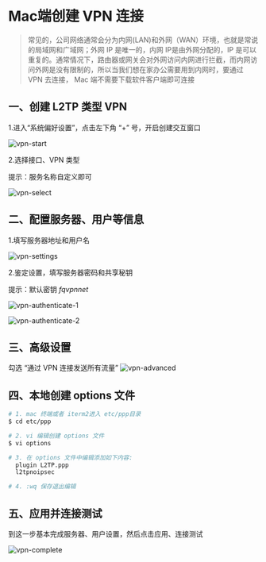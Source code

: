 # Mac端创建 VPN 连接

>常见的，公司网络通常会分为内网(LAN)和外网（WAN）环境，也就是常说的局域网和广域网；外网 IP 是唯一的，内网 IP是由外网分配的，IP 是可以重复的。通常情况下，路由器或网关会对外网访问内网进行拦截，而内网访问外网是没有限制的，所以当我们想在家办公需要用到内网时，要通过 VPN 去连接， Mac 端不需要下载软件客户端即可连接

## 一、创建 L2TP 类型 VPN

1.进入“系统偏好设置”，点击左下角 “+” 号，开启创建交互窗口

![vpn-start](./media/vpn-start.jpg)

2.选择接口、VPN 类型

提示：服务名称自定义即可

![vpn-select](./media/vpn-select.jpg)

## 二、配置服务器、用户等信息

1.填写服务器地址和用户名

![vpn-settings](./media/vpn-settings.jpg)

2.鉴定设置，填写服务器密码和共享秘钥

提示：默认密钥 *fqvpnnet*

![vpn-authenticate-1](./media/vpn-authenticate-1.jpg)

![vpn-authenticate-2](./media/vpn-authenticate-2.jpg)

## 三、高级设置

勾选 “通过 VPN 连接发送所有流量”
![vpn-advanced](./media/vpn-advanced.jpg)

## 四、本地创建 options 文件

```bash
# 1. mac 终端或者 iterm2进入 etc/ppp目录
$ cd etc/ppp

# 2. vi 编辑创建 options 文件
$ vi options

# 3. 在 options 文件中编辑添加如下内容:
  plugin L2TP.ppp
  l2tpnoipsec

# 4. :wq 保存退出编辑

```

## 五、应用并连接测试

到这一步基本完成服务器、用户设置，然后点击应用、连接测试

![vpn-complete](./media/vpn-complete.jpg)
